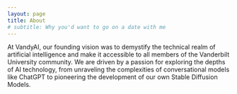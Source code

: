 ```yaml
---
layout: page
title: About
# subtitle: Why you'd want to go on a date with me
---
```


At VandyAI, our founding vision was to demystify the technical realm of artificial intelligence and make it accessible to all members of the Vanderbilt University community. We are driven by a passion for exploring the depths of AI technology, from unraveling the complexities of conversational models like ChatGPT to pioneering the development of our own Stable Diffusion Models.
